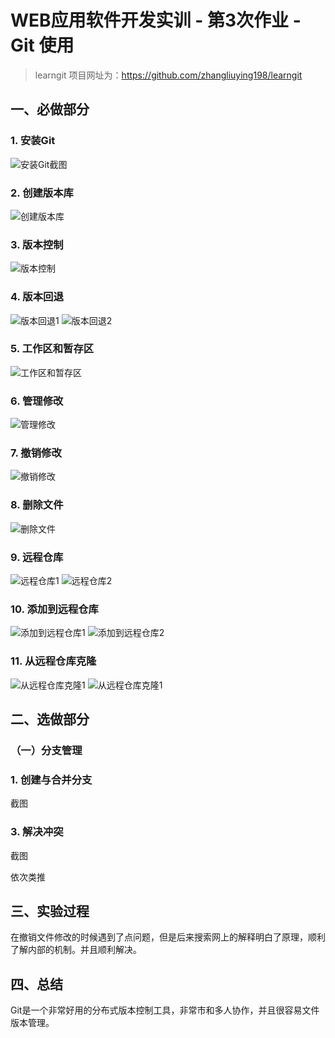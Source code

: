 # WEB应用软件开发实训 - 第3次作业 - Git 使用

> learngit 项目网址为：https://github.com/zhangliuying198/learngit

## 一、必做部分

### 1. 安装Git

![安装Git截图](01_git_install.PNG)

### 2. 创建版本库

![创建版本库](02_create_git_repo.PNG)

### 3. 版本控制

![版本控制](03_version_control.PNG)

### 4. 版本回退

![版本回退1](04_version_revert_1.PNG)
![版本回退2](04_version_revert_2.PNG)

### 5. 工作区和暂存区

![工作区和暂存区](05_workspace_and_stage.PNG)

### 6. 管理修改

![管理修改](06_manage_modifications.PNG)

### 7. 撤销修改

![撤销修改](07_revert_modification.PNG)

### 8. 删除文件

![删除文件](08_delete_file.PNG)

### 9. 远程仓库

![远程仓库1](09.1_create_ssh_key.PNG)
![远程仓库2](09.2_upload_ssh_key_to_github.PNG)

### 10. 添加到远程仓库

![添加到远程仓库1](10.1_create_github_repo.PNG)
![添加到远程仓库2](10.2_git_push_to_origin.PNG)

### 11. 从远程仓库克隆

![从远程仓库克隆1](11.1_create_new_repo.PNG)
![从远程仓库克隆1](11.2_git_clone_new_repo.PNG)

## 二、选做部分

### （一）分支管理

### 1. 创建与合并分支

截图

### 3. 解决冲突

截图

依次类推

## 三、实验过程

在撤销文件修改的时候遇到了点问题，但是后来搜索网上的解释明白了原理，顺利了解内部的机制。并且顺利解决。

## 四、总结

Git是一个非常好用的分布式版本控制工具，非常市和多人协作，并且很容易文件版本管理。